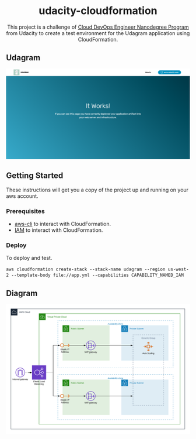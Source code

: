 <h1 align="center">
    udacity-cloudformation
</h1>

<p align="center">
    This project is a challenge of <a href="https://www.udacity.com/course/cloud-dev-ops-nanodegree--nd9991">Cloud DevOps Engineer Nanodegree Program</a> from Udacity to create a test environment for the Udagram application using CloudFormation.
</p>


## Udagram

![udagram](.github/udagram.png)

## Getting Started

These instructions will get you a copy of the project up and running on your aws account.

### Prerequisites

* [aws-cli](https://github.com/aws/aws-cli) to interact with CloudFormation.
* [IAM](https://docs.aws.amazon.com/pt_br/IAM/latest/UserGuide/introduction.html) to interact with CloudFormation.

### Deploy

To deploy and test.
```
aws cloudformation create-stack --stack-name udagram --region us-west-2 --template-body file://app.yml --capabilities CAPABILITY_NAMED_IAM
```

## Diagram

![diagram](.github/diagram.png)
